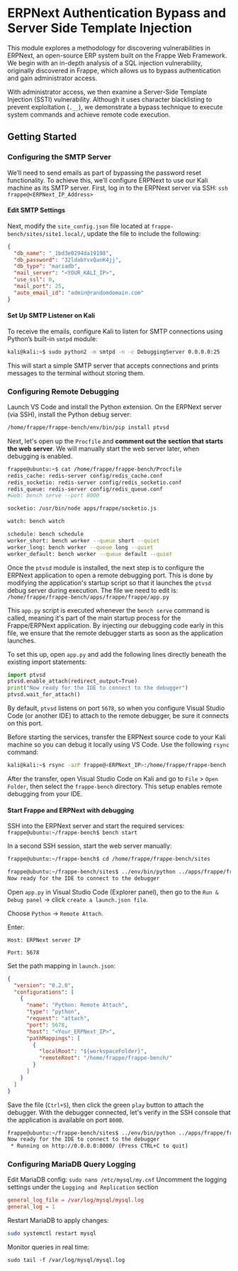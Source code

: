 # ERPNext Authentication Bypass and Server Side Template Injection
This module explores a methodology for discovering vulnerabilities in ERPNext, an open-source ERP system built on the Frappe Web Framework. We begin with an in-depth analysis of a SQL injection vulnerability, originally discovered in Frappe, which allows us to bypass authentication and gain administrator access.

With administrator access, we then examine a Server-Side Template Injection (SSTI) vulnerability. Although it uses character blacklisting to prevent exploitation (`.__`), we demonstrate a bypass technique to execute system commands and achieve remote code execution.
## Getting Started
### Configuring the SMTP Server
We’ll need to send emails as part of bypassing the password reset functionality. To achieve this, we’ll configure ERPNext to use our Kali machine as its SMTP server.
First, log in to the ERPNext server via SSH: `ssh frappe@<ERPNext_IP_Address>`

#### Edit SMTP Settings
Next, modify the `site_config.json` file located at `frappe-bench/sites/site1.local/`, update the file to include the following:
```json
{
  "db_name": "_1bd3e0294da19198",
  "db_password": "32ldabYvxQanK4jj",
  "db_type": "mariadb",
  "mail_server": "<YOUR_KALI_IP>",
  "use_ssl": 0,
  "mail_port": 25,
  "auto_email_id": "admin@randomdomain.com"
}
```
#### Set Up SMTP Listener on Kali
To receive the emails, configure Kali to listen for SMTP connections using Python’s built-in `smtpd` module:
```bash
kali@kali:~$ sudo python2 -m smtpd -n -c DebuggingServer 0.0.0.0:25
```
This will start a simple SMTP server that accepts connections and prints messages to the terminal without storing them.
### Configuring Remote Debugging
Launch VS Code and install the Python extension.
On the ERPNext server (via SSH), install the Python debug server:
```bash
/home/frappe/frappe-bench/env/bin/pip install ptvsd
```
Next, let's open up the `Procfile` and **comment out the section that starts the web server**. We will manually start the web server later, when debugging is enabled.
```bash
frappe@ubuntu:~$ cat /home/frappe/frappe-bench/Procfile 
redis_cache: redis-server config/redis_cache.conf
redis_socketio: redis-server config/redis_socketio.conf
redis_queue: redis-server config/redis_queue.conf
#web: bench serve --port 8000

socketio: /usr/bin/node apps/frappe/socketio.js

watch: bench watch

schedule: bench schedule
worker_short: bench worker --queue short --quiet
worker_long: bench worker --queue long --quiet
worker_default: bench worker --queue default --quiet
```
Once the `ptvsd` module is installed, the next step is to configure the ERPNext application to open a remote debugging port. This is done by modifying the application's startup script so that it launches the `ptvsd` debug server during execution.
The file we need to edit is: `/home/frappe/frappe-bench/apps/frappe/frappe/app.py`

This `app.py` script is executed whenever the `bench serve` command is called, meaning it's part of the main startup process for the Frappe/ERPNext application. By injecting our debugging code early in this file, we ensure that the remote debugger starts as soon as the application launches.

To set this up, open `app.py` and add the following lines directly beneath the existing import statements:
```python
import ptvsd
ptvsd.enable_attach(redirect_output=True)
print("Now ready for the IDE to connect to the debugger")
ptvsd.wait_for_attach()
```
By default, `ptvsd` listens on port `5678`, so when you configure Visual Studio Code (or another IDE) to attach to the remote debugger, be sure it connects on this port.

Before starting the services, transfer the ERPNext source code to your Kali machine so you can debug it locally using VS Code. Use the following `rsync` command:
```bash
kali@kali:~$ rsync -azP frappe@<ERPNext_IP>:/home/frappe/frappe-bench ./

```
After the transfer, open Visual Studio Code on Kali and go to `File` > `Open Folder`, then select the `frappe-bench` directory. This setup enables remote debugging from your IDE.
#### Start Frappe and ERPNext with debugging
SSH into the ERPNext server and start the required services: `frappe@ubuntu:~/frappe-bench$ bench start`

In a second SSH session, start the web server manually:
```bash
frappe@ubuntu:~/frappe-bench$ cd /home/frappe/frappe-bench/sites

frappe@ubuntu:~/frappe-bench/sites$ ../env/bin/python ../apps/frappe/frappe/utils/bench_helper.py frappe serve --port 8000 --noreload --nothreading
Now ready for the IDE to connect to the debugger
```
Open `app.py` in Visual Studio Code (Explorer panel), then go to the `Run & Debug panel` → click `create a launch.json file`.

Choose `Python` → `Remote Attach`.

Enter:

    Host: ERPNext server IP

    Port: 5678

Set the path mapping in `launch.json`:
```json
{
  "version": "0.2.0",
  "configurations": [
    {
      "name": "Python: Remote Attach",
      "type": "python",
      "request": "attach",
      "port": 5678,
      "host": "<Your_ERPNext_IP>",
      "pathMappings": [
        {
          "localRoot": "${workspaceFolder}",
          "remoteRoot": "/home/frappe/frappe-bench/"
        }
      ]
    }
  ]
}
```
Save the file (`Ctrl+S`), then click the green `play` button to attach the debugger.
With the debugger connected, let's verify in the SSH console that the application is available on port `8000`.
```bash
frappe@ubuntu:~/frappe-bench/sites$ ../env/bin/python ../apps/frappe/frappe/utils/bench_helper.py frappe serve --port 8000 --noreload --nothreading
Now ready for the IDE to connect to the debugger
 * Running on http://0.0.0.0:8000/ (Press CTRL+C to quit)
```
### Configuring MariaDB Query Logging
Edit MariaDB config: `sudo nano /etc/mysql/my.cnf`
Uncomment the logging settings under the `Logging and Replication` section
```cnf
general_log_file = /var/log/mysql/mysql.log
general_log = 1

```
Restart MariaDB to apply changes:
```bash
sudo systemctl restart mysql
```
Monitor queries in real time:
```
sudo tail -f /var/log/mysql/mysql.log
```
